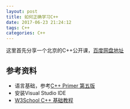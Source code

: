 ```yaml
---
layout: post
title: 如何正确学习C++
date: 2017-06-23 21:24:12
tags: C++
categories: C++
---
```


这里首先分享一个北京的C++公开课，[百度网盘地址](https://pan.baidu.com/s/1YDHwcPeveUOIsmKHox7YPQ)


## 参考资料

- 语言基础，参考[C++ Primer 第五版](https://www.zhihu.com/question/38828701)
- 安装Visual Studio IDE
- [W3School C++ 基础教程](https://wizardforcel.gitbooks.io/w3school-cpp/content/index.html)